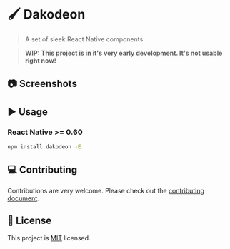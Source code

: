 # :paintbrush: Dakodeon

> A set of sleek React Native components.

> **WIP: This project is in it's very early development. It's not usable right now!**

## :camera: Screenshots

## :arrow_forward: Usage

### React Native >= 0.60

```sh
npm install dakodeon -E
```

## :computer: Contributing

Contributions are very welcome. Please check out the [contributing document](CONTRIBUTING.md).

## :bookmark: License

This project is [MIT](LICENSE) licensed.
